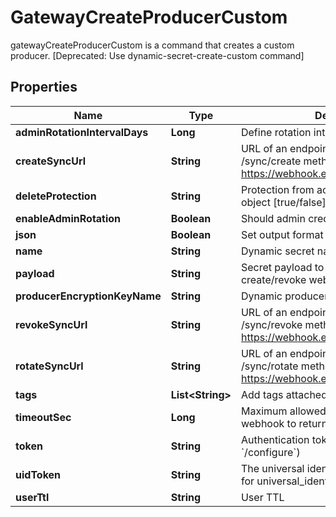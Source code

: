 

# GatewayCreateProducerCustom

gatewayCreateProducerCustom is a command that creates a custom producer. [Deprecated: Use dynamic-secret-create-custom command]

## Properties

Name | Type | Description | Notes
------------ | ------------- | ------------- | -------------
**adminRotationIntervalDays** | **Long** | Define rotation interval in days |  [optional]
**createSyncUrl** | **String** | URL of an endpoint that implements /sync/create method, for example https://webhook.example.com/sync/create | 
**deleteProtection** | **String** | Protection from accidental deletion of this object [true/false] |  [optional]
**enableAdminRotation** | **Boolean** | Should admin credentials be rotated |  [optional]
**json** | **Boolean** | Set output format to JSON |  [optional]
**name** | **String** | Dynamic secret name | 
**payload** | **String** | Secret payload to be sent with each create/revoke webhook request |  [optional]
**producerEncryptionKeyName** | **String** | Dynamic producer encryption key |  [optional]
**revokeSyncUrl** | **String** | URL of an endpoint that implements /sync/revoke method, for example https://webhook.example.com/sync/revoke | 
**rotateSyncUrl** | **String** | URL of an endpoint that implements /sync/rotate method, for example https://webhook.example.com/sync/rotate |  [optional]
**tags** | **List&lt;String&gt;** | Add tags attached to this object |  [optional]
**timeoutSec** | **Long** | Maximum allowed time in seconds for the webhook to return the results |  [optional]
**token** | **String** | Authentication token (see &#x60;/auth&#x60; and &#x60;/configure&#x60;) |  [optional]
**uidToken** | **String** | The universal identity token, Required only for universal_identity authentication |  [optional]
**userTtl** | **String** | User TTL |  [optional]



